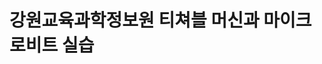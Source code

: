 # 강원교육과학정보원 티쳐블 머신과 마이크로비트 실습
<html>
<head>
<meta http-equiv="Content-Type" content="text/html; charset=utf-8" />
<title>tm_total model mcu</title>
   <style>
<!-- CSS 스타일 정의 시작 -->
    body {
        font-family: 'Roboto', sans-serif;
        background-color: #f4f4f9;
        margin: 0;
        padding: 0;
        color: #333;
    }


    .title-head {
        text-align: center;
        background-color: #5C67F2;
        color: white;
        padding: 20px 0;
    }

    .container {
        width: 90%;
        margin: 20px auto;
        box-shadow: 0 2px 5px rgba(0,0,0,0.1);
        background: white;
        padding: 20px;
        border-radius: 8px;
    }

 

    ul.list {
        display: flex;
        justify-content: space-between;
        padding: 0;
        background-color: #eeeeee;
        border-radius: 8px;
        overflow: hidden;
        box-shadow: 0 2px 5px rgba(0,0,0,0.1);
    }

 

    .tab-button {
        flex: 1;
        text-align: center;
        padding: 15px 0;
        cursor: pointer;
        background-color: transparent;
        border: none;
        transition: background-color 0.3s;
        color: #333;
        font-weight: 500;
    }

 

    .tab-button:hover, .tab-button.selected {
        background-color: white;
        border-bottom: 2px solid dodgerblue;
    }

 

    .tab-content {
        display: none;
        padding: 20px;
        border: 1px solid #ccc;
        border-top: none;
        text-align: center;
    }

 

    .show {
        display: block;
    }
    
    button {
        padding: 10px 20px;
        border: none;
        background-color: #5C67F2;
        color: white;
        border-radius: 5px;
        cursor: pointer;
        margin-top: 10px;
    }

 

    button:hover {
        background-color: #4348a2;
    }

 

    input[type="text"], input[type="number"] {
        padding: 10px;
        border: 1px solid #ccc;
        border-radius: 5px;
        width: calc(100% - 24px);
        margin-top: 5px;
    }
</style>
<!-- CSS 스타일 정의 종료 -->
    <script src="https://cdn.jsdelivr.net/npm/@tensorflow/tfjs@1.3.1/dist/tf.min.js"></script>
<!-- 외부 스크립트 파일 포함 -->
    <script src="https://cdnjs.cloudflare.com/ajax/libs/p5.js/0.9.0/p5.min.js"></script>
<!-- 외부 스크립트 파일 포함 -->
    <script src="https://cdn.jsdelivr.net/npm/@teachablemachine/image@latest/dist/teachablemachine-image.min.js"></script>
<!-- 외부 스크립트 파일 포함 -->
    <script src="https://cdn.jsdelivr.net/npm/@teachablemachine/pose@0.8/dist/teachablemachine-pose.min.js"></script>
<!-- 외부 스크립트 파일 포함 -->
    <script src="https://cdn.jsdelivr.net/npm/@tensorflow-models/speech-commands@0.4.0/dist/speech-commands.min.js"></script>
<!-- 외부 스크립트 파일 포함 -->
    <script src="https://code.jquery.com/jquery-3.7.0.min.js" integrity="sha256-2Pmvv0kuTBOenSvLm6bvfBSSHrUJ+3A7x6P5Ebd07/g=" crossorigin="anonymous"></script>
<!-- 외부 스크립트 파일 포함 -->
    <script>
<!-- 내부 JavaScript 코드 시작 -->
        function tabMenuClick(index) {
        
        var menuidx = index;
            microBitDisconnect();
            disconnectSerial();
        
        if( menuidx == 1){
            document.getElementById("tab01").classList.add('selected');
            document.getElementById("tab02").classList.remove("selected");
            document.getElementById("tab03").classList.remove("selected");
            document.getElementById("tab04").classList.remove("selected");
            
            document.getElementById("tabContent01").classList.add('show');
            document.getElementById("tabContent02").classList.remove('show');
            document.getElementById("tabContent03").classList.remove('show');
            document.getElementById("tabContent04").classList.remove('show');
            document.getElementById("modelType").value = "serial";
                
        }else if(menuidx == 2){
            document.getElementById("tab01").classList.remove('selected');
            document.getElementById("tab02").classList.add("selected");
            document.getElementById("tab03").classList.remove("selected");
            document.getElementById("tab04").classList.remove("selected");
            
            document.getElementById("tabContent01").classList.remove('show');
            document.getElementById("tabContent02").classList.add('show');
            document.getElementById("tabContent03").classList.remove('show');
            document.getElementById("tabContent04").classList.remove('show');
            document.getElementById("modelType").value = "Image";
           // stopWebcam("Pose")
            setupWebcam("Image");
            
        }else if(menuidx == 3){
            document.getElementById("tab01").classList.remove('selected');
            document.getElementById("tab02").classList.remove("selected");
            document.getElementById("tab03").classList.add("selected");
            document.getElementById("tab04").classList.remove("selected");    
            
            document.getElementById("tabContent01").classList.remove('show');
            document.getElementById("tabContent02").classList.remove('show');
            document.getElementById("tabContent03").classList.add('show');
            document.getElementById("tabContent04").classList.remove('show');
            document.getElementById("modelType").value = "Pose";
          //  stopWebcam("Image")
            setupWebcam("Pose");
        }else if(menuidx == 4){
            document.getElementById("tab01").classList.remove('selected');
            document.getElementById("tab02").classList.remove("selected");
            document.getElementById("tab03").classList.remove("selected");
            document.getElementById("tab04").classList.add("selected");
            
            document.getElementById("tabContent01").classList.remove('show');
            document.getElementById("tabContent02").classList.remove('show');
            document.getElementById("tabContent03").classList.remove('show');
            document.getElementById("tabContent04").classList.add('show');    
            document.getElementById("modelType").value = "Voice";        
        }
        
    }
        
        
    </script>
<!-- 내부 JavaScript 코드 종료 -->
</head>
<!-- head 영역 종료 -->

 
<body>
<!-- 문서의 body 시작 -->
    <div class="title-head" width="872" align="center">
        <h1> 강원교육과학정보원 </h1>
     </div>
    <input type="hidden" id="modelType">
    <div class="container">
        <ul class="list">
          <li class="tab-button" id="tab01"><a href="javascript:tabMenuClick(1);">Serial Test</a></li>
          <li class="tab-button" id="tab02"><a href="javascript:tabMenuClick(2);">TeachableMachine Image Model for Micro:bit</a></li>
          <li class="tab-button" id="tab03"><a href="javascript:tabMenuClick(3);">TeachableMachine Pose Model for Micro:bit</a></li>
          <li class="tab-button" id="tab04"><a href="javascript:tabMenuClick(4);">TeachableMachine Voice Model for Micro:bit</a></li>    
        </ul>
      </div><br>
        <div class="tab-content" id="tabContent01" >
          <table align="center">
            <tr height=350 >
                <td width=900>
                    <h1>Micro:bit USB & webSerial Test page</h1>
                    <h3>1. 연결 설정: <button id="connectButton" onclick="getReader();"><h3>Connect</h3></button></h3>
                <br>
                    <h3>2. 전송하려는 메세지 입력: <input type="text" id="editText" placeholder="메시지를 입력하세요." /></h3>
                <br>
                    <h3>3. 전송: <button id="sendButton" ><h3>Send</h3></button></h3>
                </td>
            </tr>
            </table>
        </div>
        <div class="tab-content" id="tabContent02" >
          <table  align="center" >
            <tr>
            <td width=900>
                <h1 style="font-size:40px;">TeachableMachine Image Model for micro:bit</h1>
            1.    <label for="model-url-input">Teachable Machine Image Model URL:</label>
                <input type="text" id="model-url-input-imgae" placeholder="이미지 모델의 URL을 입력하세요." >
                <button type="button" onclick="setModelUrl('Image')">Set Model URL</button>
                <span id="model-url-display-image"></span>
                <br>    <br>
            2.  <label for="prediction-input">Prediction Value (0 - 100):</label>
                <input type="text" id="prediction-input-image" placeholder="90">
                <button type="button" onclick="setPredictionValue('Image')">Set Prediction Value</button>
                <span id="prediction-display-image"></span>
                <br>    <br>
            3.  <label for="connect-webserial">Connect with USB:</label>
                <button id="connect-to-serial" type="button" onClick="connectToSerial()">Connect</button>
                <button id="disconnect-serial" type="button" onClick="disconnectSerial()">Disconnect</button>
                <br>    <br>
            4. Load AI Model: <button type="button" onclick="loadModel('Image')">Load</button>
                <br>    <br>
            5. Start Teacherble Machine: <button type="button" onclick="init('Image')" disabled id="start-button-image">Start</button>
                <br>    <br>
                <div id="label-container-image" style="font-size:20px;"></div>
                <div id="lastSentClassContainer">Last Sent Class: <span id="lastSentClass-image">None</span></div>
                <div id="classNameContainer">Current Class: <span id="className-image">None</span></div>
                <canvas id="canvas-image"></canvas>
                <br>

 

            Option1. Canvas Size <label for="width-input">Width:</label>
                <input type="number" id="width-input-image" placeholder="400">
                &nbsp;
                <label for="height-input">Height:</label>
                <input type="number" id="height-input-image" placeholder="300">
                <button type="button" onclick="changeCanvasSize('Image')">Size Apply</button>
                <br>
            Option2. webCam
                <button type="button" onclick="setupWebcam('Image');">Refresh</button>
                <button type="button" onclick="stopWebcam('Image');">Stop</button>
                &nbsp;    &nbsp;    &nbsp;    &nbsp;    &nbsp;
                <label for="flip-webcam">Flip:</label>
                <input type="checkbox" id="flip-webcam-image">
                &nbsp;    &nbsp;    &nbsp;    &nbsp;    &nbsp;
                <label for="webcam-select">OtherCAM:</label>
                <select id="webcam-select-image" onchange="changeSelectedWebcam('Image')"></select>
                <br>
            Option3. Connect Bluetooth &nbsp;<button id="connectButton" onClick="microBitCon();">Connect</button>
                <button id="disconnectButton" onClick="microBitDCon();">Disconnect</button>
                <br>
                <br>
            </td>
            </tr>            
          </table>
        </div>
        <div class="tab-content" id="tabContent03">
            <table align="center">
                <tr>
                <td width=900>
                    <h1 style="font-size:40px;">TM Pose Model for MCU</h1>
                1.  <label for="model-url-input">Teachable Machine Pose Model URL:</label>
                    <input type="text" id="model-url-input-pose" placeholder="Enter your model URL here" >
                    <button type="button" onclick="setModelUrl('Pose')">Set Model URL</button>
                    <span id="model-url-display-pose"></span>
                    <br>    <br>
                2.  <label for="prediction-input">Prediction Value (0 - 100):</label>
                    <input type="text" id="prediction-input-pose" placeholder="90">
                    <button type="button" onclick="setPredictionValue('Pose')">Set Prediction Value</button>
                    <span id="prediction-display-pose"></span>
                    <br>    <br>
                3.  <label for="connect-webserial">Connect with USB:</label>
                    <button id="connect-to-serial2" type="button" onClick="connectToSerial();">Connect</button>
                    <button id="disconnect-serial2" type="button" onClick="disconnectSerial();">Disconnect</button>
                    <br>    <br>
                4. Load AI Model: <button id="loadModelButton" type="button" onclick="loadModel('Pose')" style="background-color: pink;">Load</button>
                    <br>    <br>
                5. Start Teacherble Machine: <button type="button" onclick="init('Pose')" disabled id="start-button-pose">Start</button>
                    <br>    <br>
                    <div id="label-container-pose" style="font-size:20px;"></div>
                    <div id="lastSentClassContainer">Last Sent Class: <span id="lastSentClass-pose">None</span></div>
                    <div id="classNameContainer">Current Class: <span id="className-pose">None</span></div>
                    <canvas id="canvas-pose"></canvas>
                    <br>

 

                Option1. Canvas Size <label for="width-input">Width:</label>
                    <input type="number" id="width-input-pose" placeholder="400">
                    &nbsp;
                    <label for="height-input">Height:</label>
                    <input type="number" id="height-input-pose" placeholder="300">>
                    <button type="button" onclick="changeCanvasSize('Pose')">Size Apply</button>
                    <br>
                Option2. webCam
                    <button type="button" onclick="setupWebcam('Pose');">Refresh</button>
                    <button type="button" onclick="stopWebcam('Pose');">Stop</button>
                    &nbsp;    &nbsp;    &nbsp;    &nbsp;    &nbsp;
                    <label for="flip-webcam">Flip Webcam:</label>
                    <input type="checkbox" id="flip-webcam-pose">
                    &nbsp;    &nbsp;    &nbsp;    &nbsp;    &nbsp;
                    <label for="webcam-select">OtherCAM:</label>
                    <select id="webcam-select-pose" onchange="changeSelectedWebcam('Pose');"></select>
                    <br>
                Option3. Connect Bluetooth &nbsp;
                    <button id="connectButton" onClick="microBitCon();">Connect</button>
                    <button id="disconnectButton" onClick="microBitDCon();">Disconnect</button>
                     <br>
                    <br>
                </td>
                </tr>
                <tr>

 

            </table>    
        </div>
        <div class="tab-content" id="tabContent04">
            <table align="center">
                <tr>
                <td width=900>
                <h1 style="font-size:40px;">TM Voice Model for MCU(Arduino/micro:bit)</h1>
                1.        <label for="url-input">Teachable Machine Voice Model URL: </label>
                          <input type="text" id="model-url-input-voice">
                          <button type="button" onclick="setModelUrl('Voice');">OK</button>
                          <span id="model-url-display-voice"></span>
                    <br>    <br>
                2.        <label for="url-input">Confidence Setting: </label>
                          <input type="text" id="prediction-input-voice" placeholder="90">
                          <button type="button" onclick="setPredictionValue('Voice');">OK(0-100)</button>
                          <span id="prediction-display-voice"></span>
                    <br>    <br>
                3. Connect with USB:
                          <button id="connect-to-serial" onClick="connectToSerial();">Connect</button>
                          <button id="disconnect-serial" onClick="disconnectSerial();">Disconnect</button>
                    <br>    <br>
                4. Start Teachable Machine
                          <button type="button" onclick="initVoice();"><h2>Start</h2></button>
                    <br>    <br>
                          <h2><div id="label-container-voice"></div></h2>
                          <div id="lastSentClassContainer">Last Sent Class: <span id="lastSentClass-voice">None</span></div>
                          <div id="classNameContainer">Current Class: <span id="className-voice">None</span></div>
                    <br>    <br>
                Option. Connect Bluetooth &nbsp;
                          <button id="connectButton" onClick="microBitCon();">Connect</button>
                          <button id="disconnectButton" onClick="microBitDCon();">Disconnect</button>
                    <br>    <br>
                </td>
                </tr>
            </table>    
        </div>    
    <div class="bottom" style="margin: 50px 0px 0px 0px; text-align: center">
    
    </div>
</body>
<script>
const _0x53175f=_0x2b17;(function(_0x449a03,_0x394c57){const _0x3e5fc9=_0x2b17,_0x5a6fc9=_0x449a03();while(!![]){try{const _0x191151=parseInt(_0x3e5fc9(0xa4))/0x1+-parseInt(_0x3e5fc9(0xa0))/0x2*(-parseInt(_0x3e5fc9(0xaa))/0x3)+parseInt(_0x3e5fc9(0x9f))/0x4+parseInt(_0x3e5fc9(0xad))/0x5+-parseInt(_0x3e5fc9(0xa9))/0x6+-parseInt(_0x3e5fc9(0xac))/0x7*(-parseInt(_0x3e5fc9(0x9c))/0x8)+parseInt(_0x3e5fc9(0xaf))/0x9*(-parseInt(_0x3e5fc9(0xbc))/0xa);if(_0x191151===_0x394c57)break;else _0x5a6fc9['push'](_0x5a6fc9['shift']());}catch(_0x1cb9b9){_0x5a6fc9['push'](_0x5a6fc9['shift']());}}}(_0x15fa,0x9d05b));const UART_SERVICE_UUID=_0x53175f(0xb4),UART_TX_CHARACTERISTIC_UUID=_0x53175f(0xa2),UART_RX_CHARACTERISTIC_UUID=_0x53175f(0x9d);let uBitDevice,rxCharacteristic;async function microBitWriteString(_0x5f6732){const _0x45bcef=_0x53175f;if(!rxCharacteristic)return;try{let _0x2a2e96=new TextEncoder();rxCharacteristic[_0x45bcef(0xa1)](_0x2a2e96[_0x45bcef(0xa6)](_0x5f6732));}catch(_0x2af403){console[_0x45bcef(0xb1)](_0x2af403);}}async function microBitConnect(){const _0x5f3cae=_0x53175f;try{console['log'](_0x5f3cae(0xab)),uBitDevice=await navigator[_0x5f3cae(0xb0)][_0x5f3cae(0xbe)]({'filters':[{'namePrefix':_0x5f3cae(0xb9)}],'optionalServices':[UART_SERVICE_UUID]}),console[_0x5f3cae(0xb1)](_0x5f3cae(0xa8));const _0x3b2f47=await uBitDevice[_0x5f3cae(0xb5)][_0x5f3cae(0xa7)]();console[_0x5f3cae(0xb1)]('Getting\x20Service...');const _0x135381=await _0x3b2f47[_0x5f3cae(0xb7)](UART_SERVICE_UUID);console[_0x5f3cae(0xb1)](_0x5f3cae(0xbd));const _0x692d56=await _0x135381['getCharacteristic'](UART_TX_CHARACTERISTIC_UUID);_0x692d56[_0x5f3cae(0xae)](),_0x692d56['addEventListener'](_0x5f3cae(0xa3),onTxCharacteristicValueChanged),rxCharacteristic=await _0x135381['getCharacteristic'](UART_RX_CHARACTERISTIC_UUID);}catch(_0x13449d){console[_0x5f3cae(0xb1)](_0x13449d);}}function _0x2b17(_0xea565e,_0x34f378){const _0x15fac3=_0x15fa();return _0x2b17=function(_0x2b1756,_0x5b3fb2){_0x2b1756=_0x2b1756-0x9c;let _0x2e8693=_0x15fac3[_0x2b1756];return _0x2e8693;},_0x2b17(_0xea565e,_0x34f378);}function _0x15fa(){const _0x284f1a=['gatt','connected','getPrimaryService','value','BBC\x20micro:bit','fromCharCode','Disconnected','30UaUSKb','Getting\x20Characteristics...','requestDevice','512wJCGTE','6e400003-b5a3-f393-e0a9-e50e24dcca9e','apply','952996PqZNdb','14KZKmoa','writeValue','6e400002-b5a3-f393-e0a9-e50e24dcca9e','characteristicvaluechanged','988102IvzxUn','disconnect','encode','connect','Connecting\x20to\x20GATT\x20Server...','1829190YQkWql','218472ymUSxl','Requesting\x20Bluetooth\x20Device...','97531kdEVpW','5078590KEwZAt','startNotifications','8086563vZHSQB','bluetooth','log','getUint8','target','6e400001-b5a3-f393-e0a9-e50e24dcca9e'];_0x15fa=function(){return _0x284f1a;};return _0x15fa();}function microBitDisconnect(){const _0x2987fe=_0x53175f;if(!uBitDevice)return;uBitDevice['gatt'][_0x2987fe(0xb6)]&&(uBitDevice[_0x2987fe(0xb5)][_0x2987fe(0xa5)](),console[_0x2987fe(0xb1)](_0x2987fe(0xbb)));}function onTxCharacteristicValueChanged(_0x512259){const _0xdb0517=_0x53175f;let _0x12d07c=[];for(var _0x122f9f=0x0;_0x122f9f<_0x512259[_0xdb0517(0xb3)][_0xdb0517(0xb8)]['byteLength'];_0x122f9f++){_0x12d07c[_0x122f9f]=_0x512259[_0xdb0517(0xb3)][_0xdb0517(0xb8)][_0xdb0517(0xb2)](_0x122f9f);}const _0x49bd35=String[_0xdb0517(0xba)][_0xdb0517(0x9e)](null,_0x12d07c);typeof microBitReceivedMessage!=='undefined'?microBitReceivedMessage(_0x49bd35):console[_0xdb0517(0xb1)]('microBitReceivedMessage\x20is\x20not\x20defined');}
</script>    
    <script>
 const _0x4ee9f9=_0x161e;(function(_0x11df0a,_0x13c3a2){const _0x4ebe8e=_0x161e,_0x5d852b=_0x11df0a();while(!![]){try{const _0x4b0353=parseInt(_0x4ebe8e(0x1a9))/0x1+-parseInt(_0x4ebe8e(0x154))/0x2*(parseInt(_0x4ebe8e(0x148))/0x3)+parseInt(_0x4ebe8e(0x177))/0x4+parseInt(_0x4ebe8e(0x149))/0x5*(-parseInt(_0x4ebe8e(0x162))/0x6)+-parseInt(_0x4ebe8e(0x187))/0x7*(parseInt(_0x4ebe8e(0x16d))/0x8)+-parseInt(_0x4ebe8e(0x168))/0x9*(parseInt(_0x4ebe8e(0x14e))/0xa)+parseInt(_0x4ebe8e(0x184))/0xb;if(_0x4b0353===_0x13c3a2)break;else _0x5d852b['push'](_0x5d852b['shift']());}catch(_0x195a76){_0x5d852b['push'](_0x5d852b['shift']());}}}(_0x2f76,0x38599));function _0x161e(_0x50a9ad,_0x50559b){const _0x2f76e7=_0x2f76();return _0x161e=function(_0x161eba,_0x46de21){_0x161eba=_0x161eba-0x130;let _0x2e9b41=_0x2f76e7[_0x161eba];return _0x2e9b41;},_0x161e(_0x50a9ad,_0x50559b);}let webcam=null,webcamPose=null,canvasWidth=0x190,canvasHeight=0x12c,model,labelContainer,maxPredictions,URL='',selectedWebcamId='',videoDevices=[],predictionValue=0x5a,port,modeltype,ctx;async function loadModel(_0x1dd1cf){const _0x458f73=_0x161e;if(!URL){alert(_0x458f73(0x1a8));return;}try{const _0x5d916b=URL+'model.json',_0x5bd3bd=URL+_0x458f73(0x13c);if(_0x1dd1cf=='Image')await tmImage[_0x458f73(0x156)](_0x5d916b,_0x5bd3bd),document['getElementById'](_0x458f73(0x157))['disabled']=![];else _0x1dd1cf==_0x458f73(0x169)&&(await tmPose['load'](_0x5d916b,_0x5bd3bd),document['getElementById']('start-button-pose')[_0x458f73(0x18d)]=![]);}catch(_0x247a90){alert(_0x458f73(0x189));}}function setModelUrl(_0xb1b303){const _0x115df8=_0x161e;if(_0xb1b303==_0x115df8(0x191)){const _0x33893a=document[_0x115df8(0x1ab)](_0x115df8(0x196));URL=_0x33893a[_0x115df8(0x15d)];const _0x3febe1=document[_0x115df8(0x1ab)](_0x115df8(0x186));_0x3febe1[_0x115df8(0x161)]='Model\x20URL:\x20'+URL;}else{if(_0xb1b303==_0x115df8(0x169)){const _0x4b8d3e=document[_0x115df8(0x1ab)](_0x115df8(0x14a));URL=_0x4b8d3e[_0x115df8(0x15d)];const _0xaeda7b=document[_0x115df8(0x1ab)](_0x115df8(0x1a0));_0xaeda7b[_0x115df8(0x161)]=_0x115df8(0x159)+URL;}else{if(_0xb1b303==_0x115df8(0x183)){const _0x3be3f2=document[_0x115df8(0x1ab)](_0x115df8(0x155));URL=_0x3be3f2[_0x115df8(0x15d)];const _0x44b289=document[_0x115df8(0x1ab)](_0x115df8(0x19c));_0x44b289[_0x115df8(0x161)]=_0x115df8(0x159)+URL;}}}}function setPredictionValue(_0x3795f5){const _0x99a253=_0x161e;if(_0x3795f5==_0x99a253(0x191)){const _0x4fb197=document[_0x99a253(0x1ab)](_0x99a253(0x178));predictionValue=parseFloat(_0x4fb197[_0x99a253(0x15d)]);const _0x1ba165=document[_0x99a253(0x1ab)](_0x99a253(0x1ae));_0x1ba165[_0x99a253(0x161)]=_0x99a253(0x13f)+predictionValue;}else{if(_0x3795f5==_0x99a253(0x169)){const _0x3804f3=document['getElementById'](_0x99a253(0x167));predictionValue=parseFloat(_0x3804f3[_0x99a253(0x15d)]);const _0x5410fb=document[_0x99a253(0x1ab)](_0x99a253(0x150));_0x5410fb['textContent']=_0x99a253(0x13f)+predictionValue;}else{if(_0x3795f5==_0x99a253(0x183)){const _0x2c3c1d=document[_0x99a253(0x1ab)](_0x99a253(0x160));predictionValue=parseFloat(_0x2c3c1d['value']);const _0x5757ce=document[_0x99a253(0x1ab)]('prediction-display-voice');_0x5757ce[_0x99a253(0x161)]=_0x99a253(0x13f)+predictionValue;}}}}function changeCanvasSize(_0x1756dd){const _0x20857a=_0x161e;if(_0x1756dd==_0x20857a(0x191)){const _0x1cec4b=document[_0x20857a(0x1ab)](_0x20857a(0x13e)),_0x5e4260=document[_0x20857a(0x1ab)](_0x20857a(0x135)),_0xec6b3e=document['getElementById'](_0x20857a(0x165)),_0x214226=parseInt(_0x1cec4b['value']),_0x4410f5=parseInt(_0x5e4260[_0x20857a(0x15d)]);if(!isNaN(_0x214226)&&!isNaN(_0x4410f5)){canvasWidth=_0x214226,canvasHeight=_0x4410f5;const _0x584185=_0xec6b3e[_0x20857a(0x197)];_0x584185['width']=canvasWidth,_0x584185['height']=canvasHeight,_0xec6b3e[_0x20857a(0x193)]=canvasWidth,_0xec6b3e['height']=canvasHeight;}}else{if(_0x1756dd==_0x20857a(0x169)){const _0x76ba43=document['getElementById'](_0x20857a(0x19b)),_0x4855f7=document[_0x20857a(0x1ab)](_0x20857a(0x17c)),_0x4ff895=document[_0x20857a(0x1ab)]('canvas-pose'),_0x8c8709=parseInt(_0x76ba43['value']),_0x4987c7=parseInt(_0x4855f7[_0x20857a(0x15d)]);if(!isNaN(_0x8c8709)&&!isNaN(_0x4987c7)){canvasWidth=_0x8c8709,canvasHeight=_0x4987c7;const _0x3b4d17=_0x4ff895[_0x20857a(0x197)];_0x3b4d17[_0x20857a(0x193)]=canvasWidth,_0x3b4d17['height']=canvasHeight,_0x4ff895['width']=canvasWidth,_0x4ff895[_0x20857a(0x143)]=canvasHeight;}}}}function changeSelectedWebcam(_0x35fdbd){const _0x4b5537=_0x161e;if(_0x35fdbd==_0x4b5537(0x191)){const _0x7d2bc5=document[_0x4b5537(0x1ab)](_0x4b5537(0x1aa));selectedWebcamId=_0x7d2bc5['value'];}else{if(_0x35fdbd==_0x4b5537(0x169)){const _0x32ea0d=document['getElementById'](_0x4b5537(0x1af));selectedWebcamId=_0x32ea0d[_0x4b5537(0x15d)];}}}async function connectToSerial(){const _0x1d1f03=_0x161e;if('serial'in navigator)try{port=await navigator[_0x1d1f03(0x152)]['requestPort'](),await port['open']({'baudRate':0x1c200}),alert('Connected\x20to\x20Micro:bit');}catch(_0x37ef69){console[_0x1d1f03(0x185)](_0x1d1f03(0x1a3),_0x37ef69);}else console[_0x1d1f03(0x185)](_0x1d1f03(0x188));}function _0x2f76(){const _0xa3e2b1=['BROWSER_FFT','label-container-voice','Error:','toFixed','length','click','drawImage','Please\x20enter\x20a\x20model\x20URL','139997GQiuGD','webcam-select-image','getElementById','wordLabels','play','prediction-display-image','webcam-select-pose','editText','requestAnimationFrame','getContext','part','writable','height-input-image','open','className','childNodes','srcObject','sendButton','웹\x20시리얼\x20API를\x20지원하지\x20않는\x20브라우저입니다.','metadata.json','Webcam','width-input-image','Prediction\x20Value:\x20','lastSentClass-image','log','deviceId','height','lastSentClass-pose','position','setup','predict','509979KvVQNa','48370SsdGEZ','model-url-input-pose','addEventListener','Position:\x20x=','getTotalClasses','829340DaQBJN','create','prediction-display-pose','keypoints','serial','flip-webcam-image','4YkqQZu','model-url-input-voice','load','start-button-image','checked','Model\x20URL:\x20','write',',\x20y=','label-container-pose','value','innerHTML','scores','prediction-input-voice','textContent','138qCocUe','label-container-image','probability','canvas-image','model.json','prediction-input-pose','36UACFJx','Pose','round','createElement','drawKeypoints','116456BUOMGG','getTracks','포트에\x20연결되지\x20않았습니다.','appendChild','canvas','encode','getUserMedia','Disconnected\x20from\x20Micro:bit','Message\x20:\x20classN','stop','741988JlHHrg','prediction-input-image','label','forEach','배경\x20소음','height-input-pose','flip-webcam-pose','canvas-pose','mediaDevices','getWriter','listen','modelType','Voice','10876580MOuGFg','error','model-url-display-image','91QGBDDm','Web\x20Serial\x20API\x20not\x20supported.','Failed\x20to\x20load\x20the\x20model.\x20Please\x20check\x20the\x20URL\x20and\x20try\x20again.','Failed\x20to\x20connect:','lastSentClass-voice','releaseLock','disabled','Disconnected\x20from\x20the\x20serial\x20port','text','option','Image','requestPort','width','Message\x20sent:','videoinput','model-url-input-imgae','previousSibling','div','close','enumerateDevices','width-input-pose','model-url-display-voice','drawSkeleton','video','update','model-url-display-pose'];_0x2f76=function(){return _0xa3e2b1;};return _0x2f76();}async function disconnectSerial(){const _0x378ee6=_0x161e;'serial'in navigator?port&&port[_0x378ee6(0x199)]?(await port['close'](),port=null,alert(_0x378ee6(0x174)),console[_0x378ee6(0x141)](_0x378ee6(0x18e))):console['log']('No\x20active\x20serial\x20connection\x20to\x20disconnect'):console[_0x378ee6(0x185)](_0x378ee6(0x188));}async function microBitCon(){await microBitConnect(),alert('Connected\x20to\x20Micro:bit');}function microBitDCon(){microBitDisconnect(),alert('Disconnected\x20from\x20Micro:bit');}async function stopWebcam(_0x1db48c){const _0x79453c=_0x161e;if(_0x1db48c==_0x79453c(0x191))webcam&&webcam[_0x79453c(0x16e)]&&(webcam['getTracks']()['forEach'](_0x2f6ada=>_0x2f6ada[_0x79453c(0x176)]()),webcam=null);else _0x1db48c==_0x79453c(0x169)&&(webcamPose&&webcamPose['getTracks']&&(webcamPose[_0x79453c(0x16e)]()[_0x79453c(0x17a)](_0x400bae=>_0x400bae[_0x79453c(0x176)]()),webcamPose=null));}async function setupWebcam(_0x529c47){const _0x8acc02=_0x161e,_0x33c754=document['createElement'](_0x8acc02(0x19e));;_0x33c754[_0x8acc02(0x193)]=canvasWidth,_0x33c754[_0x8acc02(0x143)]=canvasHeight;if(_0x529c47=='Image'){const _0x26a65f=document['getElementById']('webcam-select-image');selectedWebcamId=_0x26a65f[_0x8acc02(0x15d)];const _0x5d6d34={'video':{'deviceId':selectedWebcamId}};webcam&&webcam[_0x8acc02(0x176)]&&webcam[_0x8acc02(0x176)]();webcam=await navigator['mediaDevices'][_0x8acc02(0x173)](_0x5d6d34),_0x33c754[_0x8acc02(0x139)]=webcam,await _0x33c754[_0x8acc02(0x1ad)]();const _0x1001a5=document[_0x8acc02(0x1ab)]('canvas-image'),_0x4055b1=_0x1001a5[_0x8acc02(0x132)]('2d');_0x1001a5['width']=canvasWidth,_0x1001a5[_0x8acc02(0x143)]=canvasHeight;const _0x57f2f0=()=>{const _0x13e350=_0x8acc02;_0x4055b1[_0x13e350(0x1a7)](_0x33c754,0x0,0x0,canvasWidth,canvasHeight),requestAnimationFrame(_0x57f2f0);};requestAnimationFrame(_0x57f2f0);}else{if(_0x529c47==_0x8acc02(0x169)){const _0x117b95=document[_0x8acc02(0x1ab)](_0x8acc02(0x1af));selectedWebcamId=_0x117b95[_0x8acc02(0x15d)];const _0x21a736={'video':{'deviceId':selectedWebcamId}};webcamPose&&webcamPose[_0x8acc02(0x176)]&&webcamPose['stop']();webcamPose=await navigator[_0x8acc02(0x17f)][_0x8acc02(0x173)](_0x21a736),_0x33c754['srcObject']=webcamPose,await _0x33c754['play']();const _0x85c200=document[_0x8acc02(0x1ab)](_0x8acc02(0x17e));ctx=_0x85c200[_0x8acc02(0x132)]('2d'),_0x85c200[_0x8acc02(0x193)]=canvasWidth,_0x85c200[_0x8acc02(0x143)]=canvasHeight;const _0x3b8d76=()=>{const _0x5bb527=_0x8acc02;ctx[_0x5bb527(0x1a7)](_0x33c754,0x0,0x0,canvasWidth,canvasHeight),requestAnimationFrame(_0x3b8d76);};requestAnimationFrame(_0x3b8d76);}}}async function loadWebcams(_0x4be95e){const _0x2d6546=_0x161e,_0xb7dd5c=await navigator[_0x2d6546(0x17f)][_0x2d6546(0x19a)]();videoDevices=_0xb7dd5c['filter'](_0x4592bf=>_0x4592bf['kind']===_0x2d6546(0x195));if(_0x4be95e==_0x2d6546(0x191)){const _0x3d2546=document[_0x2d6546(0x1ab)](_0x2d6546(0x1aa));videoDevices[_0x2d6546(0x17a)](_0x48a256=>{const _0x1f50cf=_0x2d6546,_0x51b8af=document[_0x1f50cf(0x16b)](_0x1f50cf(0x190));_0x51b8af[_0x1f50cf(0x15d)]=_0x48a256[_0x1f50cf(0x142)],_0x51b8af[_0x1f50cf(0x18f)]=_0x48a256[_0x1f50cf(0x179)]||_0x48a256[_0x1f50cf(0x142)],_0x3d2546['appendChild'](_0x51b8af);}),videoDevices['length']>0x0&&(selectedWebcamId=videoDevices[0x0][_0x2d6546(0x142)],_0x3d2546[_0x2d6546(0x15d)]=selectedWebcamId);}else{if(_0x4be95e==_0x2d6546(0x169)){const _0x163305=document[_0x2d6546(0x1ab)](_0x2d6546(0x1af));videoDevices[_0x2d6546(0x17a)](_0x37aa95=>{const _0x211f6e=_0x2d6546,_0x58c847=document[_0x211f6e(0x16b)](_0x211f6e(0x190));_0x58c847[_0x211f6e(0x15d)]=_0x37aa95['deviceId'],_0x58c847['text']=_0x37aa95[_0x211f6e(0x179)]||_0x37aa95[_0x211f6e(0x142)],_0x163305['appendChild'](_0x58c847);}),videoDevices[_0x2d6546(0x1a5)]>0x0&&(selectedWebcamId=videoDevices[0x0][_0x2d6546(0x142)],_0x163305['value']=selectedWebcamId);}}}async function init(_0x41b0c5){const _0x5e0e18=_0x161e,_0x30989a=URL+_0x5e0e18(0x166),_0x3ea3eb=URL+_0x5e0e18(0x13c);modeltype=_0x41b0c5;if(_0x41b0c5==_0x5e0e18(0x191)){model=await tmImage['load'](_0x30989a,_0x3ea3eb),maxPredictions=model[_0x5e0e18(0x14d)]();const _0x52bfdf=document[_0x5e0e18(0x1ab)](_0x5e0e18(0x153))[_0x5e0e18(0x158)];webcam&&webcam['stop']&&webcam[_0x5e0e18(0x176)]();webcam=new tmImage[(_0x5e0e18(0x13d))](canvasWidth,canvasHeight,_0x52bfdf),await webcam[_0x5e0e18(0x146)]({'deviceId':selectedWebcamId}),await webcam[_0x5e0e18(0x1ad)](),window[_0x5e0e18(0x131)](loop),labelContainer=document[_0x5e0e18(0x1ab)](_0x5e0e18(0x163));for(let _0xb8b43a=0x0;_0xb8b43a<maxPredictions;_0xb8b43a++){labelContainer[_0x5e0e18(0x170)](document['createElement']('div'));}}else{if(_0x41b0c5=='Pose'){model=await tmPose[_0x5e0e18(0x156)](_0x30989a,_0x3ea3eb),maxPredictions=model[_0x5e0e18(0x14d)]();const _0x139989=document[_0x5e0e18(0x1ab)](_0x5e0e18(0x17d))['checked'];webcamPose&&webcamPose['stop']&&webcamPose[_0x5e0e18(0x176)]();webcamPose=new tmPose[(_0x5e0e18(0x13d))](canvasWidth,canvasHeight,_0x139989),await webcamPose['setup']({'deviceId':selectedWebcamId}),await webcamPose[_0x5e0e18(0x1ad)](),window['requestAnimationFrame'](loop),labelContainer=document['getElementById'](_0x5e0e18(0x15c));for(let _0x36521d=0x0;_0x36521d<maxPredictions;_0x36521d++){labelContainer[_0x5e0e18(0x170)](document[_0x5e0e18(0x16b)](_0x5e0e18(0x198)));}}else _0x41b0c5==_0x5e0e18(0x183)&&(recognizer=await createModel(),startListening());}}let recognizer_voice,port_voice;async function initVoice(){recognizer_voice=await createModel(),startListening();}async function createModel(){const _0x436a0a=_0x161e,_0x1351f1=URL+_0x436a0a(0x166),_0x4d80e0=URL+_0x436a0a(0x13c),_0x28dff7=speechCommands[_0x436a0a(0x14f)](_0x436a0a(0x1a1),undefined,_0x1351f1,_0x4d80e0);return await _0x28dff7['ensureModelLoaded'](),_0x28dff7;}let lastSentClass=null;async function predict(){const _0x3e0239=_0x161e;var _0xea8dbb=document['getElementById']('modelType')[_0x3e0239(0x15d)];if(_0xea8dbb==_0x3e0239(0x191)){const _0x4309e0=await model[_0x3e0239(0x147)](webcam[_0x3e0239(0x171)]);let _0x545706=0x0,_0x3ec327=-0x1,_0x20e57c='';for(let _0x37b935=0x0;_0x37b935<maxPredictions;_0x37b935++){const _0x24567b=_0x4309e0[_0x37b935][_0x3e0239(0x137)]+':\x20'+_0x4309e0[_0x37b935][_0x3e0239(0x164)][_0x3e0239(0x1a4)](0x2);conf=Math['round'](Number(_0x4309e0[_0x37b935][_0x3e0239(0x164)]['toFixed'](0x2))*0x2710)/0x64,conf>_0x545706&&(_0x545706=conf,_0x3ec327=_0x37b935,_0x20e57c=_0x24567b);}if(_0x545706>predictionValue&&_0x3ec327>=0x0){let _0x467a59=_0x4309e0[_0x3ec327][_0x3e0239(0x137)];if(_0x467a59!==lastSentClass){await microBitWriteString(_0x467a59+'\x20');if(port&&port['writable']){const _0x1acf56=port[_0x3e0239(0x134)][_0x3e0239(0x180)](),_0x3537b5=new TextEncoder()['encode'](_0x467a59);await _0x1acf56[_0x3e0239(0x15a)](_0x3537b5),_0x1acf56[_0x3e0239(0x18c)]();}document['getElementById'](_0x3e0239(0x140))['textContent']=lastSentClass,document['getElementById']('className-image')[_0x3e0239(0x161)]=_0x467a59;}lastSentClass=_0x467a59,labelContainer[_0x3e0239(0x138)][0x0][_0x3e0239(0x15e)]=_0x20e57c;}}else{if(_0xea8dbb==_0x3e0239(0x169)){const {pose:_0x153f47,posenetOutput:_0x2331f3}=await model['estimatePose'](webcamPose[_0x3e0239(0x171)]),_0x3ecb38=await model['predict'](_0x2331f3);for(let _0x3b0fa3=0x0;_0x3b0fa3<_0x153f47[_0x3e0239(0x151)]['length'];_0x3b0fa3++){let _0x6db226=_0x153f47[_0x3e0239(0x151)][_0x3b0fa3];console[_0x3e0239(0x141)]('Keypoint\x20'+_0x3b0fa3+':\x20'+_0x6db226[_0x3e0239(0x133)]),console[_0x3e0239(0x141)](_0x3e0239(0x14c)+_0x6db226[_0x3e0239(0x145)]['x']+_0x3e0239(0x15b)+_0x6db226['position']['y']);}let _0x14b3c6=0x0,_0x3d2e43=-0x1,_0x3d05e6='';for(let _0x159ec6=0x0;_0x159ec6<maxPredictions;_0x159ec6++){const _0x3311a3=_0x3ecb38[_0x159ec6][_0x3e0239(0x137)]+':\x20'+_0x3ecb38[_0x159ec6][_0x3e0239(0x164)]['toFixed'](0x2);conf=Math[_0x3e0239(0x16a)](Number(_0x3ecb38[_0x159ec6]['probability']['toFixed'](0x2))*0x2710)/0x64,conf>_0x14b3c6&&(_0x14b3c6=conf,_0x3d2e43=_0x159ec6,_0x3d05e6=_0x3311a3);}if(_0x14b3c6>predictionValue&&_0x3d2e43>=0x0){let _0x331a46=_0x3ecb38[_0x3d2e43][_0x3e0239(0x137)];if(_0x331a46!==lastSentClass){await microBitWriteString(_0x331a46+'\x20');if(port&&port[_0x3e0239(0x134)]){const _0x2f5f0e=port[_0x3e0239(0x134)][_0x3e0239(0x180)](),_0x4a9a35=new TextEncoder()[_0x3e0239(0x172)](_0x331a46);await _0x2f5f0e[_0x3e0239(0x15a)](_0x4a9a35),_0x2f5f0e[_0x3e0239(0x18c)]();}document[_0x3e0239(0x1ab)](_0x3e0239(0x144))[_0x3e0239(0x161)]=lastSentClass,document[_0x3e0239(0x1ab)]('className-pose')['textContent']=_0x331a46;}lastSentClass=_0x331a46,labelContainer['childNodes'][0x0][_0x3e0239(0x15e)]=_0x3d05e6;}drawPose(_0x153f47);}}}function drawPose(_0x48988f){const _0xac63c2=_0x161e;if(webcamPose[_0xac63c2(0x171)]){ctx['drawImage'](webcamPose[_0xac63c2(0x171)],0x0,0x0);if(_0x48988f){const _0x2ad8f7=0.5;tmPose[_0xac63c2(0x16c)](_0x48988f['keypoints'],_0x2ad8f7,ctx),tmPose[_0xac63c2(0x19d)](_0x48988f[_0xac63c2(0x151)],_0x2ad8f7,ctx);}}}function startListening(){const _0x2dd5e1=_0x161e;let _0x728658=recognizer_voice[_0x2dd5e1(0x1ac)]();const _0x4eca4a=document[_0x2dd5e1(0x1ab)](_0x2dd5e1(0x1a2));_0x4eca4a[_0x2dd5e1(0x170)](document[_0x2dd5e1(0x16b)]('div')),recognizer_voice[_0x2dd5e1(0x181)](_0x4dcb24=>{const _0x26cad1=_0x2dd5e1,_0x4fb06c=_0x4dcb24[_0x26cad1(0x15f)];let _0x34057b=0x0,_0x49a9c0=-0x1,_0x865c4c='';for(let _0x503338=0x0;_0x503338<_0x728658['length'];_0x503338++){const _0x656536=Math[_0x26cad1(0x16a)](Number(_0x4dcb24[_0x26cad1(0x15f)][_0x503338][_0x26cad1(0x1a4)](0x2))*0x2710)/0x64;_0x656536>_0x34057b&&(_0x34057b=_0x656536,_0x49a9c0=_0x503338,_0x865c4c=_0x728658[_0x503338]+':\x20'+_0x656536[_0x26cad1(0x1a4)](0x2));}if(_0x34057b>predictionValue&&_0x49a9c0>=0x0){let _0x27f86d=_0x728658[_0x49a9c0];if(_0x27f86d!==_0x26cad1(0x17b)){microBitWriteString(_0x27f86d+'\x20');if(port&&port[_0x26cad1(0x134)]){const _0x3c8c20=port[_0x26cad1(0x134)][_0x26cad1(0x180)](),_0xbf4fcc=new TextEncoder()[_0x26cad1(0x172)](_0x27f86d);_0x3c8c20[_0x26cad1(0x15a)](_0xbf4fcc),_0x3c8c20[_0x26cad1(0x18c)](),console[_0x26cad1(0x141)](_0x26cad1(0x175));}document[_0x26cad1(0x1ab)](_0x26cad1(0x18b))['textContent']=lastSentClass,document[_0x26cad1(0x1ab)]('className-voice')['textContent']=_0x27f86d;}lastSentClass=_0x27f86d,_0x4eca4a[_0x26cad1(0x138)][0x0][_0x26cad1(0x15e)]=_0x865c4c;}},{'includeSpectrogram':!![],'probabilityThreshold':0.75,'invokeCallbackOnNoiseAndUnknown':!![],'overlapFactor':0.5});}async function loop(){const _0x48c26e=_0x161e;var _0x2d0014=document[_0x48c26e(0x1ab)](_0x48c26e(0x182))[_0x48c26e(0x15d)];if(_0x2d0014==_0x48c26e(0x191))webcam['update']();else _0x2d0014==_0x48c26e(0x169)&&webcamPose[_0x48c26e(0x19f)]();await predict(),window[_0x48c26e(0x131)](loop);}const editText=document['getElementById'](_0x4ee9f9(0x130)),sendButton=document[_0x4ee9f9(0x1ab)](_0x4ee9f9(0x13a));let reader,inputDone,outputDone,inputStream,outputStream;async function getReader(){const _0x3e71ba=_0x4ee9f9;if(!navigator['serial']){console[_0x3e71ba(0x141)](_0x3e71ba(0x13b));return;}try{port=await navigator[_0x3e71ba(0x152)][_0x3e71ba(0x192)](),await port[_0x3e71ba(0x136)]({'baudRate':0x1c200});}catch(_0x3719ef){console['error'](_0x3e71ba(0x18a),_0x3719ef);}}async function sendSerialMessage(_0xeb8dc8){const _0x22bc2b=_0x4ee9f9;if(port&&port['writable']){const _0x3ad0dd=port[_0x22bc2b(0x134)][_0x22bc2b(0x180)](),_0x3c0efd=new TextEncoder()[_0x22bc2b(0x172)](_0xeb8dc8);await _0x3ad0dd[_0x22bc2b(0x15a)](_0x3c0efd),console[_0x22bc2b(0x141)](_0x22bc2b(0x194),_0xeb8dc8),_0x3ad0dd['releaseLock']();}else{console[_0x22bc2b(0x141)](_0x22bc2b(0x16f));return;}}sendButton[_0x4ee9f9(0x14b)](_0x4ee9f9(0x1a6),function(){const _0x722455=_0x4ee9f9;sendSerialMessage(editText[_0x722455(0x15d)]);}),window['onload']=async function(){const _0x716640=_0x4ee9f9;tabMenuClick(0x1),await loadWebcams(_0x716640(0x191)),await loadWebcams('Pose');};
        
        
        
    </script>

  
</html>
<!-- HTML 문서 종료 -->
